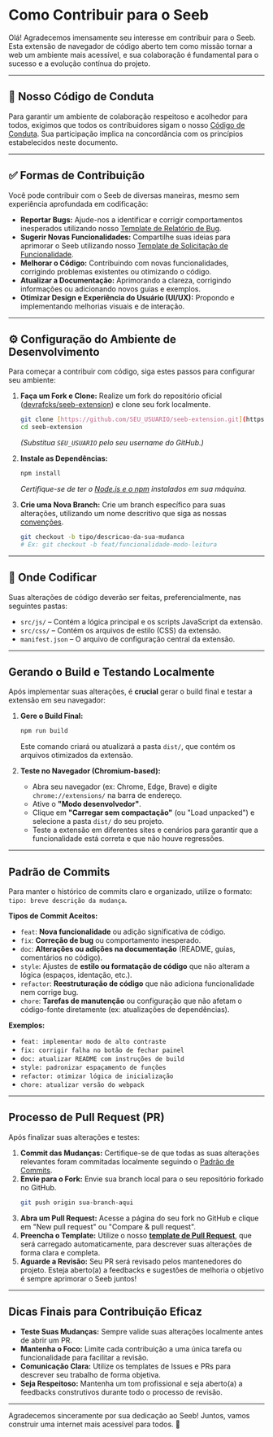 # Como Contribuir para o Seeb

Olá! Agradecemos imensamente seu interesse em contribuir para o Seeb. Esta extensão de navegador de código aberto tem como missão tornar a web um ambiente mais acessível, e sua colaboração é fundamental para o sucesso e a evolução contínua do projeto.

---

## 🤝 Nosso Código de Conduta

Para garantir um ambiente de colaboração respeitoso e acolhedor para todos, exigimos que todos os contribuidores sigam o nosso [Código de Conduta](./CODE_OF_CONDUCT.md). Sua participação implica na concordância com os princípios estabelecidos neste documento.

---

## ✅ Formas de Contribuição

Você pode contribuir com o Seeb de diversas maneiras, mesmo sem experiência aprofundada em codificação:

* **Reportar Bugs:** Ajude-nos a identificar e corrigir comportamentos inesperados utilizando nosso [Template de Relatório de Bug](./.github/ISSUE_TEMPLATE/bug_report.md).
* **Sugerir Novas Funcionalidades:** Compartilhe suas ideias para aprimorar o Seeb utilizando nosso [Template de Solicitação de Funcionalidade](./.github/ISSUE_TEMPLATE/feature_request.md).
* **Melhorar o Código:** Contribuindo com novas funcionalidades, corrigindo problemas existentes ou otimizando o código.
* **Atualizar a Documentação:** Aprimorando a clareza, corrigindo informações ou adicionando novos guias e exemplos.
* **Otimizar Design e Experiência do Usuário (UI/UX):** Propondo e implementando melhorias visuais e de interação.

---

## ⚙️ Configuração do Ambiente de Desenvolvimento

Para começar a contribuir com código, siga estes passos para configurar seu ambiente:

1.  **Faça um Fork e Clone:** Realize um fork do repositório oficial ([devrafcks/seeb-extension](https://github.com/devrafcks/seeb-extension)) e clone seu fork localmente.
    ```bash
    git clone [https://github.com/SEU_USUARIO/seeb-extension.git](https://github.com/SEU_USUARIO/seeb-extension.git)
    cd seeb-extension
    ```
    *(Substitua `SEU_USUARIO` pelo seu username do GitHub.)*

2.  **Instale as Dependências:**
    ```bash
    npm install
    ```
    *Certifique-se de ter o [Node.js e o npm](https://nodejs.org/en/download/) instalados em sua máquina.*

3.  **Crie uma Nova Branch:**
    Crie um branch específico para suas alterações, utilizando um nome descritivo que siga as nossas [convenções](#-padrao-de-commits).
    ```bash
    git checkout -b tipo/descricao-da-sua-mudanca
    # Ex: git checkout -b feat/funcionalidade-modo-leitura
    ```

---

## 🧱 Onde Codificar

Suas alterações de código deverão ser feitas, preferencialmente, nas seguintes pastas:

* `src/js/` – Contém a lógica principal e os scripts JavaScript da extensão.
* `src/css/` – Contém os arquivos de estilo (CSS) da extensão.
* `manifest.json` – O arquivo de configuração central da extensão.

---

##  Gerando o Build e Testando Localmente

Após implementar suas alterações, é **crucial** gerar o build final e testar a extensão em seu navegador:

1.  **Gere o Build Final:**
    ```bash
    npm run build
    ```
    Este comando criará ou atualizará a pasta `dist/`, que contém os arquivos otimizados da extensão.

2.  **Teste no Navegador (Chromium-based):**
    * Abra seu navegador (ex: Chrome, Edge, Brave) e digite `chrome://extensions/` na barra de endereço.
    * Ative o **"Modo desenvolvedor"**.
    * Clique em **"Carregar sem compactação"** (ou "Load unpacked") e selecione a pasta `dist/` do seu projeto.
    * Teste a extensão em diferentes sites e cenários para garantir que a funcionalidade está correta e que não houve regressões.

---

##  Padrão de Commits

Para manter o histórico de commits claro e organizado, utilize o formato: `tipo: breve descrição da mudança`.

**Tipos de Commit Aceitos:**

* `feat`: **Nova funcionalidade** ou adição significativa de código.
* `fix`: **Correção de bug** ou comportamento inesperado.
* `doc`: **Alterações ou adições na documentação** (README, guias, comentários no código).
* `style`: Ajustes de **estilo ou formatação de código** que não alteram a lógica (espaços, identação, etc.).
* `refactor`: **Reestruturação de código** que não adiciona funcionalidade nem corrige bug.
* `chore`: **Tarefas de manutenção** ou configuração que não afetam o código-fonte diretamente (ex: atualizações de dependências).

**Exemplos:**

* `feat: implementar modo de alto contraste`
* `fix: corrigir falha no botão de fechar painel`
* `doc: atualizar README com instruções de build`
* `style: padronizar espaçamento de funções`
* `refactor: otimizar lógica de inicialização`
* `chore: atualizar versão do webpack`

---

##  Processo de Pull Request (PR)

Após finalizar suas alterações e testes:

1.  **Commit das Mudanças:** Certifique-se de que todas as suas alterações relevantes foram commitadas localmente seguindo o [Padrão de Commits](#-padrao-de-commits).
2.  **Envie para o Fork:** Envie sua branch local para o seu repositório forkado no GitHub.
    ```bash
    git push origin sua-branch-aqui
    ```
3.  **Abra um Pull Request:** Acesse a página do seu fork no GitHub e clique em "New pull request" ou "Compare & pull request".
4.  **Preencha o Template:** Utilize o nosso **[template de Pull Request](./.github/PULL_REQUEST_TEMPLATE.md)**, que será carregado automaticamente, para descrever suas alterações de forma clara e completa.
5.  **Aguarde a Revisão:** Seu PR será revisado pelos mantenedores do projeto. Esteja aberto(a) a feedbacks e sugestões de melhoria o objetivo é sempre aprimorar o Seeb juntos!

---

##  Dicas Finais para Contribuição Eficaz

* **Teste Suas Mudanças:** Sempre valide suas alterações localmente antes de abrir um PR.
* **Mantenha o Foco:** Limite cada contribuição a uma única tarefa ou funcionalidade para facilitar a revisão.
* **Comunicação Clara:** Utilize os templates de Issues e PRs para descrever seu trabalho de forma objetiva.
* **Seja Respeitoso:** Mantenha um tom profissional e seja aberto(a) a feedbacks construtivos durante todo o processo de revisão.

---

Agradecemos sinceramente por sua dedicação ao Seeb! Juntos, vamos construir uma internet mais acessível para todos. 💜
